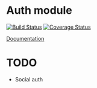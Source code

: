 # Auth module

[![Build Status](https://travis-ci.org/frameworkwtf/auth.svg?branch=master)](https://travis-ci.org/frameworkwtf/auth) [![Coverage Status](https://coveralls.io/repos/frameworkwtf/auth/badge.svg?branch=master&service=github)](https://coveralls.io/github/frameworkwtf/auth?branch=master)

[Documentation](https://framework.wtf/auth)

# TODO

* Social auth
